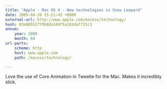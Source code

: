 ```yaml
---
title: "Apple - Mac OS X - New technologies in Snow Leopard"
date: 2009-04-20 15:21:43 +0000
external-url: http://www.apple.com/macosx/technology/
hash: 03e88552779b0da34975a183daff31c3
annum:
    year: 2009
    month: 04
url-parts:
    scheme: http
    host: www.apple.com
    path: /macosx/technology/

---
```


Love the use of Core Animation in Tweetie for the Mac. Makes it incredibly slick. 
